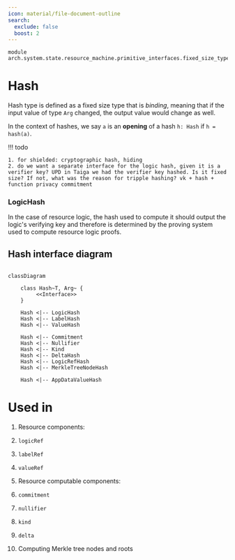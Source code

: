 ```yaml
---
icon: material/file-document-outline
search:
  exclude: false
  boost: 2
---
```


```juvix
module arch.system.state.resource_machine.primitive_interfaces.fixed_size_type.hash;
```

# Hash

Hash type is defined as a fixed size type that is *binding*, meaning that if the input value of type `Arg` changed, the output value would change as well.

In the context of hashes, we say `a` is an **opening** of a hash `h: Hash` if `h = hash(a)`.

!!! todo

    1. for shielded: cryptographic hash, hiding
    2. do we want a separate interface for the logic hash, given it is a verifier key? UPD in Taiga we had the verifier key hashed. Is it fixed size? If not, what was the reason for tripple hashing? vk + hash + function privacy commitment

### LogicHash

In the case of resource logic, the hash used to compute it should output the logic's verifying key and therefore is determined by the proving system used to compute resource logic proofs.

## Hash interface diagram

```mermaid

classDiagram

    class Hash~T, Arg~ {
         <<Interface>>
    }

    Hash <|-- LogicHash
    Hash <|-- LabelHash
    Hash <|-- ValueHash

    Hash <|-- Commitment
    Hash <|-- Nullifier
    Hash <|-- Kind
    Hash <|-- DeltaHash
    Hash <|-- LogicRefHash
    Hash <|-- MerkleTreeNodeHash

    Hash <|-- AppDataValueHash

```

# Used in
1. Resource components:

  1. `logicRef`
  2. `labelRef`
  3. `valueRef`

2. Resource computable components:

  1. `commitment`
  2. `nullifier`
  3. `kind`
  4. `delta`

3. Computing Merkle tree nodes and roots
